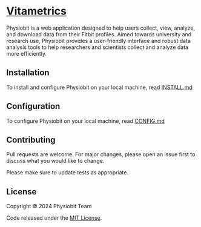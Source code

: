 # [Vitametrics](https://physiobit.seancornell.io)

Physiobit is a web application designed to help users collect, view, analyze, and download data from their Fitbit profiles. Aimed towards university and research use, Physiobit provides a user-friendly interface and robust data analysis tools to help researchers and scientists collect and analyze data more efficiently.

## Installation

To install and configure Physiobit on your local machine, read [INSTALL.md](INSTALL.md)

## Configuration

To configure Physiobit on your local machine, read [CONFIG.md](CONFIG.md)

## Contributing

Pull requests are welcome. For major changes, please open an issue first
to discuss what you would like to change.

Please make sure to update tests as appropriate.

## License

Copyright © 2024 Physiobit Team

Code released under the [MIT License](LICENSE.md).
